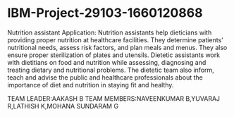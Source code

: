 # IBM-Project-29103-1660120868
Nutrition assistant Application:
                   Nutrition assistants help dieticians with providing proper nutrition at healthcare facilities. They determine patients' nutritional needs, assess risk factors, and plan meals and menus. They also ensure proper sterilization of plates and utensils.
                   Dietetic assistants work with dietitians on food and nutrition while assessing, diagnosing and treating dietary and nutritional problems. The dietetic team also inform, teach and advise the public and healthcare professionals about the importance of diet and nutrition in staying fit and healthy.
                   
                   
                   
TEAM LEADER:AAKASH B
TEAM MEMBERS:NAVEENKUMAR B,YUVARAJ R,LATHISH K,MOHANA SUNDARAM G
